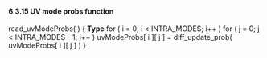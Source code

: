#### 6.3.15 UV mode probs function

<div class="syntax">
read_uvModeProbs( ) {                                                  <b>Type</b>
    for ( i = 0; i < INTRA_MODES; i++ )
        for ( j = 0; j < INTRA_MODES - 1; j++ )
            uvModeProbs[ i ][ j ] = diff_update_prob( uvModeProbs[ i ][ j ] )
}

  </div>